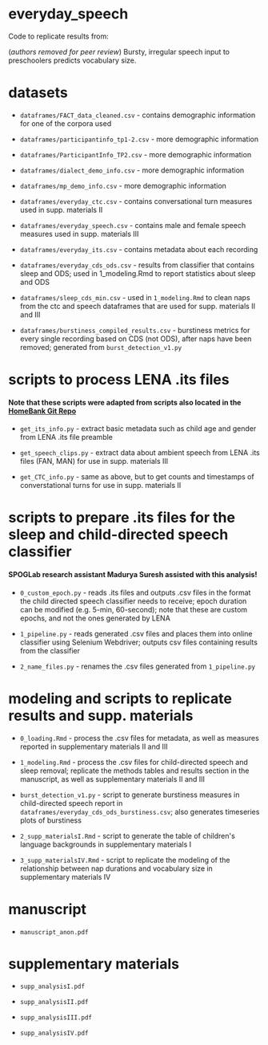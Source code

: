 # everyday_speech

Code to replicate results from:

(*authors removed for peer review*) Bursty, irregular speech input to preschoolers predicts vocabulary size. 

# datasets

* `dataframes/FACT_data_cleaned.csv` - contains demographic information for one of the corpora used
 
* `dataframes/participantinfo_tp1-2.csv` - more demographic information

* `dataframes/ParticipantInfo_TP2.csv` - more demographic information

* `dataframes/dialect_demo_info.csv` - more demographic information
 
* `dataframes/mp_demo_info.csv` - more demographic information

* `dataframes/everyday_ctc.csv` - contains conversational turn measures used in supp. materials II

* `dataframes/everyday_speech.csv` - contains male and female speech measures used in supp. materials III

* `dataframes/everyday_its.csv` - contains metadata about each recording

* `dataframes/everyday_cds_ods.csv` - results from classifier that contains sleep and ODS; used in 1_modeling.Rmd to report statistics about sleep and ODS

* `dataframes/sleep_cds_min.csv` - used in `1_modeling.Rmd` to clean naps from the ctc and speech dataframes that are used for supp. materials II and III

* `dataframes/burstiness_compiled_results.csv` - burstiness metrics for every single recording based on CDS (not ODS), after naps have been removed; generated from `burst_detection_v1.py`

# scripts to process LENA .its files
#### Note that these scripts were adapted from scripts also located in the [HomeBank Git Repo](https://github.com/HomeBankCode)

* `get_its_info.py` - extract basic metadata such as child age and gender from LENA .its file preamble

* `get_speech_clips.py` - extract data about ambient speech from LENA .its files (FAN, MAN) for use in supp. materials III

* `get_CTC_info.py` - same as above, but to get counts and timestamps of converstational turns for use in supp. materials II

# scripts to prepare .its files for the sleep and child-directed speech classifier
#### SPOGLab research assistant Madurya Suresh assisted with this analysis!

* `0_custom_epoch.py` - reads .its files and outputs .csv files in the format the child directed speech classifier needs to receive; epoch duration can be modified (e.g. 5-min, 60-second); note that these are custom epochs, and not the ones generated by LENA

* `1_pipeline.py` - reads generated .csv files and places them into online classifier using Selenium Webdriver; outputs csv files containing results from the classifier

* `2_name_files.py` - renames the .csv files generated from `1_pipeline.py`

# modeling and scripts to replicate results and supp. materials
  
* `0_loading.Rmd` - process the .csv files for metadata, as well as measures reported in supplementary materials II and III

* `1_modeling.Rmd` - process the .csv files for child-directed speech and sleep removal; replicate the methods tables and results section in the manuscript, as well as supplementary materials II and III

* `burst_detection_v1.py` - script to generate burstiness measures in child-directed speech report in `dataframes/everyday_cds_ods_burstiness.csv`; also generates timeseries plots of burstiness

* `2_supp_materialsI.Rmd` - script to generate the table of children's language backgrounds in supplementary materials I

* `3_supp_materialsIV.Rmd` - script to replicate the modeling of the relationship between nap durations and vocabulary size in supplementary materials IV

# manuscript

* `manuscript_anon.pdf`

# supplementary materials

* `supp_analysisI.pdf`

* `supp_analysisII.pdf`

* `supp_analysisIII.pdf`

* `supp_analysisIV.pdf`
